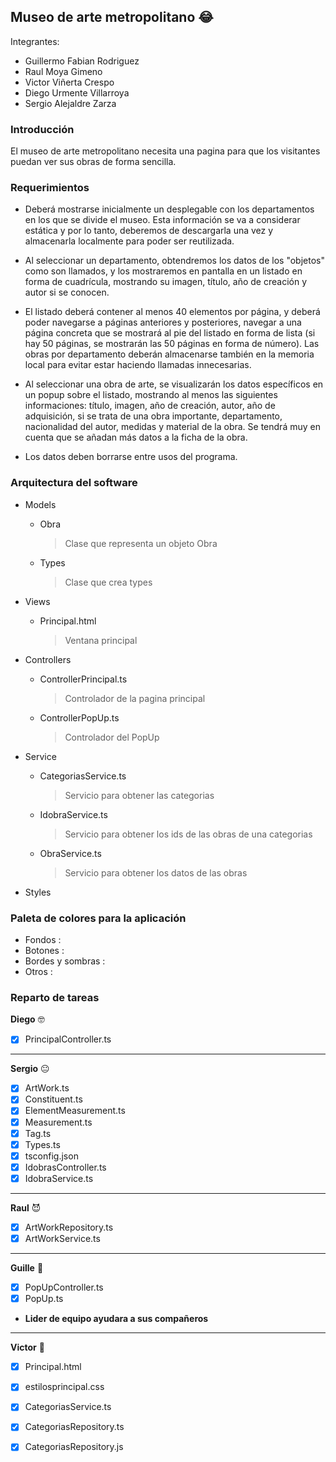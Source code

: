 ## Museo de arte metropolitano :joy:

Integrantes:
- Guillermo Fabian Rodriguez
- Raul Moya Gimeno
- Victor Viñerta Crespo
- Diego Urmente Villarroya
- Sergio Alejaldre Zarza

### Introducción
El museo de arte metropolitano necesita una pagina para que los visitantes puedan ver sus obras de forma sencilla.

### Requerimientos
* Deberá mostrarse inicialmente un desplegable con los departamentos en los que se divide el museo. Esta información se va a considerar estática y por lo tanto, deberemos de descargarla una vez y almacenarla localmente para poder ser reutilizada.

* Al seleccionar un departamento, obtendremos los datos de los "objetos" como son llamados, y los mostraremos en pantalla en un listado en forma de cuadrícula, mostrando su imagen, título, año de creación y autor si se conocen.

* El listado deberá contener al menos 40 elementos por página, y deberá poder navegarse a páginas anteriores y posteriores, navegar a una página concreta que se mostrará al pie del listado en forma de lista (si hay 50 páginas, se mostrarán las 50 páginas en forma de número). Las obras por departamento deberán almacenarse también en la memoria local para evitar estar haciendo llamadas innecesarias.

* Al seleccionar una obra de arte, se visualizarán los datos específicos en un popup sobre el listado, mostrando al menos las siguientes informaciones: título, imagen, año de creación, autor, año de adquisición, si se trata de una obra importante, departamento, nacionalidad del autor, medidas y material de la obra. Se tendrá muy en cuenta que se añadan más datos a la ficha de la obra.

* Los datos deben borrarse entre usos del programa.    

### Arquitectura del software
- Models
    - Obra

      > Clase que representa un objeto Obra

    - Types
 
      > Clase que crea types
    
- Views
    - Principal.html
      
      > Ventana principal
      
- Controllers
    - ControllerPrincipal.ts
      
      > Controlador de la pagina principal

    - ControllerPopUp.ts
    
      > Controlador del PopUp
    
- Service
    - CategoriasService.ts
 
      > Servicio para obtener las categorias
    
    - IdobraService.ts
 
      > Servicio para obtener los ids de las obras de una categorias
    
    - ObraService.ts
 
      > Servicio para obtener los datos de las obras
    
- Styles
  

### Paleta de colores para la aplicación
- Fondos : 
- Botones : 
- Bordes y sombras : 
- Otros : 

### Reparto de tareas
**Diego** 🤓
- [x] PrincipalController.ts
---
**Sergio** 😐
- [x] ArtWork.ts
- [x] Constituent.ts
- [x] ElementMeasurement.ts
- [x] Measurement.ts
- [x] Tag.ts
- [x] Types.ts
- [x] tsconfig.json
- [x] IdobrasController.ts
- [x] IdobraService.ts
---
**Raul** 😈
- [x] ArtWorkRepository.ts
- [x] ArtWorkService.ts
---
**Guille** 🐧
- [x] PopUpController.ts
- [x] PopUp.ts
- **Lider de equipo ayudara a sus compañeros**
---
**Victor** 🧓
- [x] Principal.html
- [x] estilosprincipal.css
- [x] CategoriasService.ts
- [x] CategoriasRepository.ts
- [x] CategoriasRepository.js


